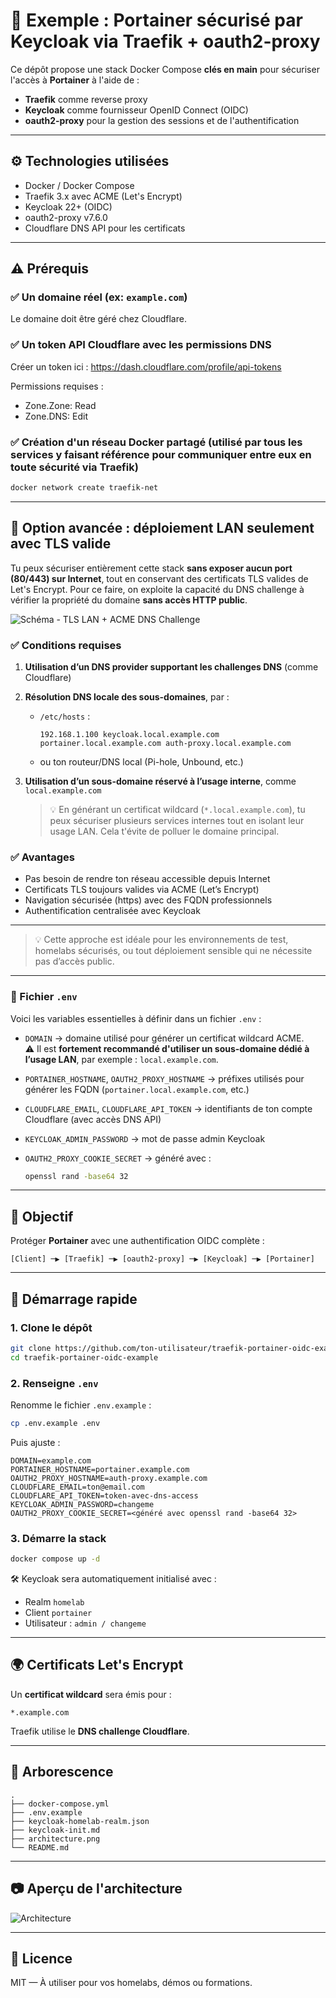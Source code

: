 # 🔐 Exemple : Portainer sécurisé par Keycloak via Traefik + oauth2-proxy

Ce dépôt propose une stack Docker Compose **clés en main** pour sécuriser l'accès à **Portainer** à l'aide de :

- **Traefik** comme reverse proxy
- **Keycloak** comme fournisseur OpenID Connect (OIDC)
- **oauth2-proxy** pour la gestion des sessions et de l'authentification

---

## ⚙️ Technologies utilisées

- Docker / Docker Compose
- Traefik 3.x avec ACME (Let's Encrypt)
- Keycloak 22+ (OIDC)
- oauth2-proxy v7.6.0
- Cloudflare DNS API pour les certificats

---

## ⚠️ Prérequis

### ✅ Un domaine réel (ex: `example.com`)

Le domaine doit être géré chez Cloudflare.

### ✅ Un token API Cloudflare avec les permissions DNS

Créer un token ici : https://dash.cloudflare.com/profile/api-tokens

Permissions requises :
- Zone.Zone: Read
- Zone.DNS: Edit

### ✅ Création d'un réseau Docker partagé (utilisé par tous les services y faisant référence pour communiquer entre eux en toute sécurité via Traefik)

```bash
docker network create traefik-net
```

---

## 🧠 Option avancée : déploiement **LAN seulement** avec TLS valide

Tu peux sécuriser entièrement cette stack **sans exposer aucun port (80/443) sur Internet**, tout en conservant des certificats TLS valides de Let's Encrypt. Pour ce faire, on exploite la capacité du DNS challenge à vérifier la propriété du domaine **sans accès HTTP public**.

![Schéma - TLS LAN + ACME DNS Challenge](acme_lan_seulement.png)

### ✅ Conditions requises

1. **Utilisation d’un DNS provider supportant les challenges DNS** (comme Cloudflare)
2. **Résolution DNS locale des sous-domaines**, par :

   - `/etc/hosts` :
     ```plaintext
     192.168.1.100 keycloak.local.example.com portainer.local.example.com auth-proxy.local.example.com
     ```
   - ou ton routeur/DNS local (Pi-hole, Unbound, etc.)

3. **Utilisation d’un sous-domaine réservé à l’usage interne**, comme `local.example.com`

   > 💡 En générant un certificat wildcard (`*.local.example.com`), tu peux sécuriser plusieurs services internes tout en isolant leur usage LAN. Cela t'évite de polluer le domaine principal.

### ✅ Avantages

- Pas besoin de rendre ton réseau accessible depuis Internet
- Certificats TLS toujours valides via ACME (Let’s Encrypt)
- Navigation sécurisée (https) avec des FQDN professionnels
- Authentification centralisée avec Keycloak

---

> 💡 Cette approche est idéale pour les environnements de test, homelabs sécurisés, ou tout déploiement sensible qui ne nécessite pas d’accès public.

---

### 📝 Fichier `.env`

Voici les variables essentielles à définir dans un fichier `.env` :

- `DOMAIN` → domaine utilisé pour générer un certificat wildcard ACME.  
  ⚠️ Il est **fortement recommandé d'utiliser un sous-domaine dédié à l’usage LAN**, par exemple : `local.example.com`.

- `PORTAINER_HOSTNAME`, `OAUTH2_PROXY_HOSTNAME` → préfixes utilisés pour générer les FQDN (`portainer.local.example.com`, etc.)

- `CLOUDFLARE_EMAIL`, `CLOUDFLARE_API_TOKEN` → identifiants de ton compte Cloudflare (avec accès DNS API)

- `KEYCLOAK_ADMIN_PASSWORD` → mot de passe admin Keycloak

- `OAUTH2_PROXY_COOKIE_SECRET` → généré avec :
  ```bash
  openssl rand -base64 32

---

## 🔐 Objectif

Protéger **Portainer** avec une authentification OIDC complète :

```
[Client] ─▶ [Traefik] ─▶ [oauth2-proxy] ─▶ [Keycloak] ─▶ [Portainer]
```

---

## 🚀 Démarrage rapide

### 1. Clone le dépôt

```bash
git clone https://github.com/ton-utilisateur/traefik-portainer-oidc-example.git
cd traefik-portainer-oidc-example
```

### 2. Renseigne `.env`

Renomme le fichier `.env.example` :

```bash
cp .env.example .env
```

Puis ajuste :
```env
DOMAIN=example.com
PORTAINER_HOSTNAME=portainer.example.com
OAUTH2_PROXY_HOSTNAME=auth-proxy.example.com
CLOUDFLARE_EMAIL=ton@email.com
CLOUDFLARE_API_TOKEN=token-avec-dns-access
KEYCLOAK_ADMIN_PASSWORD=changeme
OAUTH2_PROXY_COOKIE_SECRET=<généré avec openssl rand -base64 32>
```

### 3. Démarre la stack

```bash
docker compose up -d
```

🛠️ Keycloak sera automatiquement initialisé avec :
- Realm `homelab`
- Client `portainer`
- Utilisateur : `admin / changeme`

---

## 🌍 Certificats Let's Encrypt

Un **certificat wildcard** sera émis pour :

```
*.example.com
```

Traefik utilise le **DNS challenge Cloudflare**.

---

## 📂 Arborescence

```
.
├── docker-compose.yml
├── .env.example
├── keycloak-homelab-realm.json
├── keycloak-init.md
├── architecture.png
└── README.md
```

---

## 📷 Aperçu de l'architecture

![Architecture](./architecture.png)

---

## 📜 Licence

MIT — À utiliser pour vos homelabs, démos ou formations.
